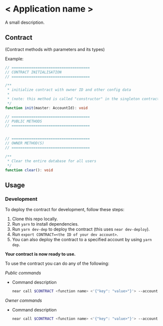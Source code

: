 # < Application name >

A small description.

## Contract
(Contract methods with parameters and its types)
  
  Example:
  
```ts
// ====================================
// CONTRACT INITIALISATION
// ====================================

/**
 * initialize contract with owner ID and other config data
 *
 * (note: this method is called "constructor" in the singleton contract code)
 */
function init(master: AccountId): void

// ====================================
// PUBLIC METHODS
// ====================================


// ====================================
// OWNER METHOD(S)
// ====================================

/**
 * Clear the entire database for all users
 */
function clear(): void
```

## Usage

### Development

To deploy the contract for development, follow these steps:

1. Clone this repo locally.
2. Run `yarn` to install dependencies.
3. Run `yarn dev-dep` to deploy the contract (this uses `near dev-deploy`).
4. Run `export CONTRACT=<the ID of your dev account>`.
5. You can also deploy the contract to a specified account by using `yarn dep`.

**Your contract is now ready to use.**

To use the contract you can do any of the following:

_Public commands_

- Command description

  ```sh
  near call $CONTRACT <function name> <'{"key": "value>"}'> --accountId <your account ID>
  ```

_Owner commands_

- Command description

  ```sh
  near call $CONTRACT <function name> <'{"key": "value>"}'> --accountId <your account ID>
  ```
